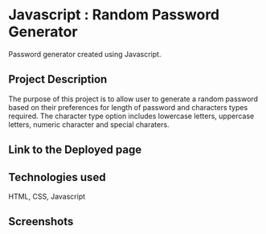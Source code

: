 # Javascript : Random Password Generator
Password generator created using Javascript.

## Project Description

The purpose of this project is to allow user to generate a random password based on their preferences for length of password and characters types required.
The character type option includes lowercase letters, uppercase letters, numeric character and special charaters.

## Link to the Deployed page


## Technologies used

HTML, CSS, Javascript

## Screenshots

